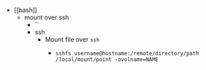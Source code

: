 - [[bash]]
	- mount over ssh
		- ``
		- ssh
			- Mount file over `ssh`
				- ````
				  sshfs username@hostname:/remote/directory/path /local/mount/point -ovolname=NAME
				  ````